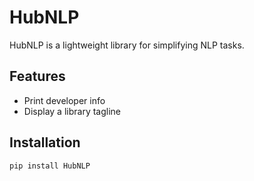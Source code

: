 # HubNLP

HubNLP is a lightweight library for simplifying NLP tasks.

## Features
- Print developer info
- Display a library tagline

## Installation
```bash
pip install HubNLP
